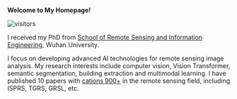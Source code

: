 **Welcome to My Homepage!**

![visitors](https://visitor-badge.glitch.me/badge?page_id=wanglibo1995.github.io)

I received my PhD from [School of Remote Sensing and Information Engineering](https://rsgis.whu.edu.cn/), Wuhan University.  

I focus on developing advanced AI technologies for remote sensing image analysis. My research interests include computer vision, Vision Transformer, semantic segmentation, building extraction and multimodal learning. I have published 10 papers with [cations 900+](https://scholar.google.com/citations?user=ywBbW7AAAAAJ) in the remote sensing field, including ISPRS, TGRS, GRSL, etc. 
